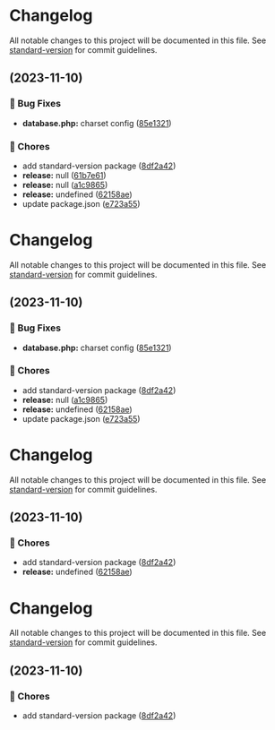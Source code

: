 # Changelog

All notable changes to this project will be documented in this file. See [standard-version](https://github.com/conventional-changelog/standard-version) for commit guidelines.

##  (2023-11-10)


### 🐛 Bug Fixes

* **database.php:** charset config ([85e1321](https://github.com/yanrodrigues205/LibrarySystem-Laravel/commit/85e1321059eb73e25a5173d5d406939b180b6271))


### 🚚 Chores

* add standard-version package ([8df2a42](https://github.com/yanrodrigues205/LibrarySystem-Laravel/commit/8df2a42cf2acf5460c1f978493468a838efd230d))
* **release:** null ([61b7e61](https://github.com/yanrodrigues205/LibrarySystem-Laravel/commit/61b7e61c73828351f84a638692c3de637acc0b5c))
* **release:** null ([a1c9865](https://github.com/yanrodrigues205/LibrarySystem-Laravel/commit/a1c98654e40ab3a23c26f43ed47bd916033878b9))
* **release:** undefined ([62158ae](https://github.com/yanrodrigues205/LibrarySystem-Laravel/commit/62158ae7bfd68b82307a9f571f7f45b1a8709f89))
* update package.json ([e723a55](https://github.com/yanrodrigues205/LibrarySystem-Laravel/commit/e723a5531202f5dd683829a04eef14360f704555))

# Changelog

All notable changes to this project will be documented in this file. See [standard-version](https://github.com/conventional-changelog/standard-version) for commit guidelines.

##  (2023-11-10)


### 🐛 Bug Fixes

* **database.php:** charset config ([85e1321](https://github.com/yanrodrigues205/LibrarySystem-Laravel/commit/85e1321059eb73e25a5173d5d406939b180b6271))


### 🚚 Chores

* add standard-version package ([8df2a42](https://github.com/yanrodrigues205/LibrarySystem-Laravel/commit/8df2a42cf2acf5460c1f978493468a838efd230d))
* **release:** null ([a1c9865](https://github.com/yanrodrigues205/LibrarySystem-Laravel/commit/a1c98654e40ab3a23c26f43ed47bd916033878b9))
* **release:** undefined ([62158ae](https://github.com/yanrodrigues205/LibrarySystem-Laravel/commit/62158ae7bfd68b82307a9f571f7f45b1a8709f89))
* update package.json ([e723a55](https://github.com/yanrodrigues205/LibrarySystem-Laravel/commit/e723a5531202f5dd683829a04eef14360f704555))

# Changelog

All notable changes to this project will be documented in this file. See [standard-version](https://github.com/conventional-changelog/standard-version) for commit guidelines.

##  (2023-11-10)


### 🚚 Chores

* add standard-version package ([8df2a42](https://github.com/yanrodrigues205/LibrarySystem-Laravel/commit/8df2a42cf2acf5460c1f978493468a838efd230d))
* **release:** undefined ([62158ae](https://github.com/yanrodrigues205/LibrarySystem-Laravel/commit/62158ae7bfd68b82307a9f571f7f45b1a8709f89))

# Changelog

All notable changes to this project will be documented in this file. See [standard-version](https://github.com/conventional-changelog/standard-version) for commit guidelines.

##  (2023-11-10)


### 🚚 Chores

* add standard-version package ([8df2a42](https://github.com/yanrodrigues205/LibrarySystem-Laravel/commit/8df2a42cf2acf5460c1f978493468a838efd230d))
